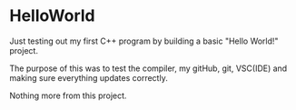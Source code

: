 # HelloWorld

Just testing out my first C++ program by building a basic "Hello World!" project.

The purpose of this was to test the compiler, my gitHub, git, VSC(IDE) and making sure everything updates correctly.

Nothing more from this project. 